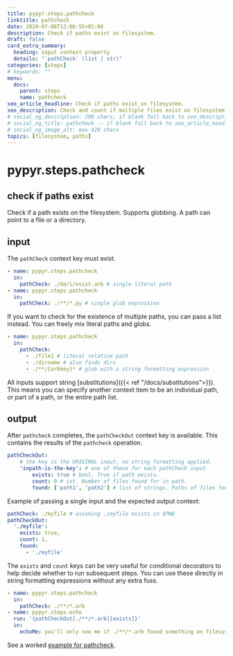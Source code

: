 ```yaml
---
title: pypyr.steps.pathcheck
linktitle: pathcheck
date: 2020-07-06T13:06:55+01:00
description: Check if paths exist on filesystem.
draft: false
card_extra_summary:
  heading: input context property
  details: "`pathCheck` (list | str)"
categories: [steps]
# keywords: ""
menu:
  docs:
    parent: steps
    name: pathcheck
seo_article_headline: Check if paths exist on filesystem.
seo_description: Check and count if multiple files exist on filesystem in a task-runner pipeline. With glob support.
# social_og_description: 200 chars, if blank fall back to seo_description then description
# social_og_title: pathcheck -- if blank fall back to seo_article_headline > .Title. Max 70 chars
# social_og_image_alt: max 420 chars
topics: [filesystem, paths]
---
```

# pypyr.steps.pathcheck
## check if paths exist
Check if a path exists on the filesystem. Supports globbing. A path can
point to a file or a directory.

## input
The `pathCheck` context key must exist.

```yaml
- name: pypyr.steps.pathcheck
  in:
    pathCheck: ./do/i/exist.arb # single literal path
- name: pypyr.steps.pathcheck
  in:
    pathCheck: ./**/*.py # single glob expression
```

If you want to check for the existence of multiple paths, you can pass a
list instead. You can freely mix literal paths and globs.

```yaml
- name: pypyr.steps.pathcheck
  in:
    pathCheck:
      - ./file1 # literal relative path
      - ./dirname # also finds dirs
      - ./**/{arbkey}* # glob with a string formatting expression
```

All inputs support string [substitutions]({{< ref "/docs/substitutions">}}). 
This means you can specify another context item to be an individual path, or 
part of a path, or the entire path list.

## output
After `pathcheck` completes, the `pathCheckOut` context key is
available. This contains the results of the `pathcheck` operation.

```yaml
pathCheckOut:
    # the key is the ORIGINAL input, no string formatting applied.
    'inpath-is-the-key': # one of these for each pathCheck input
        exists: true # bool. True if path exists.
        count: 0 # int. Number of files found for in path.
        found: ['path1', 'path2'] # list of strings. Paths of files found.
```

Example of passing a single input and the expected output context:

```yaml
pathCheck: ./myfile # assuming ./myfile exists in $PWD
pathCheckOut:
  './myfile':
    exists: true,
    count: 1,
    found:
      - './myfile'
```

The `exists` and `count` keys can be very useful for conditional
decorators to help decide whether to run subsequent steps. You can use
these directly in string formatting expressions without any extra fuss.

```yaml
- name: pypyr.steps.pathcheck
  in:
    pathCheck: ./**/*.arb
- name: pypyr.steps.echo
  run: '{pathCheckOut[./**/*.arb][exists]}'
  in:
    echoMe: you'll only see me if ./**/*.arb found something on filesystem.
```

See a worked [example for pathcheck](https://github.com/pypyr/pypyr-example/tree/master/pipelines/pathcheck.yaml).